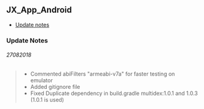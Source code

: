 ## JX_App_Android

- [Update notes](1.0)

<a name="1.0"/>

### Update Notes
###### 27082018 
> - Commented abiFilters "armeabi-v7a" for faster testing on emulator    
> - Added gitignore file    
> - Fixed Duplicate dependency in build.gradle multidex:1.0.1 and 1.0.3 (1.0.1 is used)

